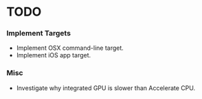 TODO
====

### Implement Targets
- Implement OSX command-line target.
- Implement iOS app target.

### Misc
- Investigate why integrated GPU is slower than Accelerate CPU.
